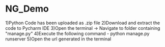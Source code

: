 # NG_Demo
1)Python Code has been uploaded as .zip file
2)Download and extract the code to Pycharm IDE 
3)Open the terminal -> Navigate to folder containing "manage.py"
4)Execute the following command - python manage.py runserver
5)Open the url generated in the terminal
